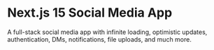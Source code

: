 # Next.js 15 Social Media App

A full-stack social media app with infinite loading, optimistic updates, authentication, DMs, notifications, file uploads, and much more.
